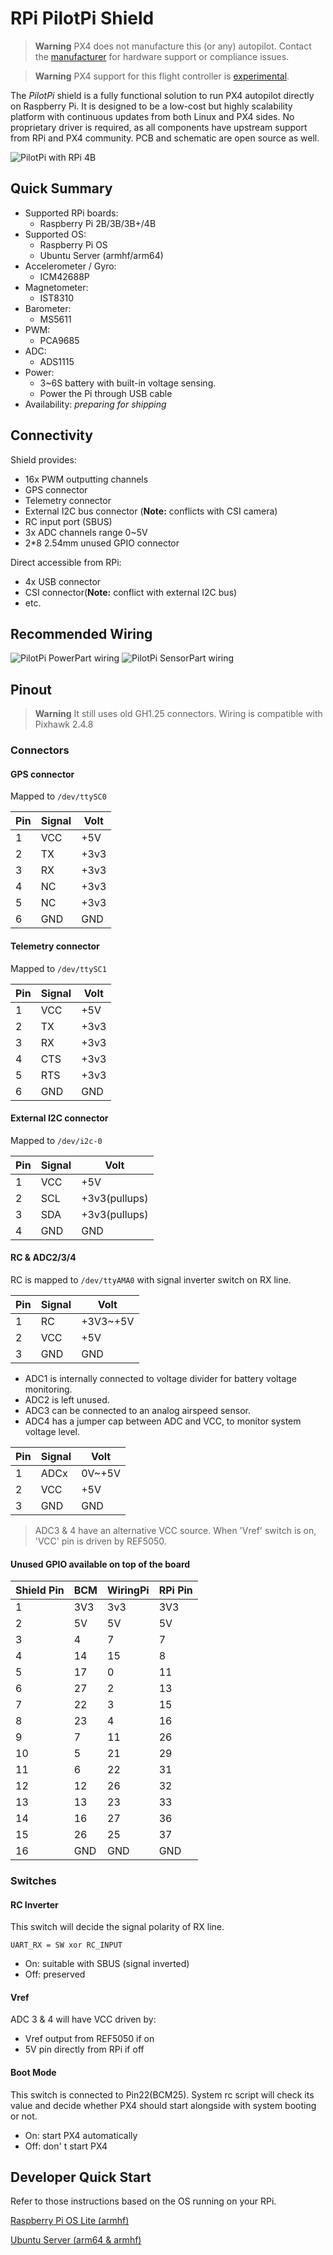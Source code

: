# RPi PilotPi Shield

> **Warning** PX4 does not manufacture this (or any) autopilot.
  Contact the [manufacturer](mailto:lhf2613@gmail.com) for hardware support or compliance issues.

<span></span>
> **Warning** PX4 support for this flight controller is [experimental](../flight_controller/autopilot_experimental.md).

The *PilotPi* shield is a fully functional solution to run PX4 autopilot directly on Raspberry Pi.
It is designed to be a low-cost but highly scalability platform with continuous updates from both Linux and PX4 sides. No proprietary driver is required, as all components have upstream support from RPi and PX4 community.
PCB and schematic are open source as well.

![PilotPi with RPi 4B](../../assets/flight_controller/pilotpi/hardware-pilotpi4b.png)

## Quick Summary

* Supported RPi boards:
  * Raspberry Pi 2B/3B/3B+/4B
* Supported OS:
  * Raspberry Pi OS
  * Ubuntu Server (armhf/arm64)
* Accelerometer / Gyro:
  * ICM42688P
* Magnetometer:
  * IST8310
* Barometer:
  * MS5611
* PWM:
  * PCA9685
* ADC:
  * ADS1115
* Power:
  * 3~6S battery with built-in voltage sensing.
  * Power the Pi through USB cable
* Availability: *preparing for shipping*

## Connectivity

Shield provides:

* 16x PWM outputting channels
* GPS connector
* Telemetry connector
* External I2C bus connector (**Note:** conflicts with CSI camera)
* RC input port (SBUS)
* 3x ADC channels range 0~5V
* 2\*8 2.54mm unused GPIO connector

Direct accessible from RPi:

* 4x USB connector
* CSI connector(**Note:** conflict with external I2C bus)
* etc.

## Recommended Wiring

![PilotPi PowerPart wiring](../../assets/flight_controller/pilotpi/pilotpi_pwr_wiring.png)
![PilotPi SensorPart wiring](../../assets/flight_controller/pilotpi/pilotpi_sens_wiring.png)

## Pinout

> **Warning** It still uses old GH1.25 connectors. Wiring is compatible with Pixhawk 2.4.8

### Connectors

#### GPS connector

Mapped to `/dev/ttySC0`

| Pin | Signal | Volt |
| -- | -- | -- |
| 1 | VCC | +5V |
| 2 | TX | +3v3 |
| 3 | RX | +3v3 |
| 4 | NC | +3v3 |
| 5 | NC | +3v3 |
| 6 | GND | GND |

#### Telemetry connector

Mapped to `/dev/ttySC1`

| Pin | Signal | Volt |
| -- | -- | -- |
| 1 | VCC | +5V |
| 2 | TX | +3v3 |
| 3 | RX | +3v3 |
| 4 | CTS | +3v3 |
| 5 | RTS | +3v3 |
| 6 | GND | GND |

#### External I2C connector

Mapped to `/dev/i2c-0`

| Pin | Signal | Volt |
| -- | -- | -- |
| 1 | VCC | +5V |
| 2 | SCL | +3v3(pullups) |
| 3 | SDA | +3v3(pullups) |
| 4 | GND | GND |

#### RC & ADC2/3/4

RC is mapped to `/dev/ttyAMA0` with signal inverter switch on RX line.

| Pin | Signal | Volt |
| -- | -- | -- |
| 1 | RC | +3V3~+5V |
| 2 | VCC | +5V |
| 3 | GND | GND |

- ADC1 is internally connected to voltage divider for battery voltage monitoring.
- ADC2 is left unused.
- ADC3 can be connected to an analog airspeed sensor.
- ADC4 has a jumper cap between ADC and VCC, to monitor system voltage level.

| Pin | Signal | Volt |
| -- | -- | -- |
| 1 | ADCx | 0V~+5V |
| 2 | VCC | +5V |
| 3 | GND | GND |

> ADC3 & 4 have an alternative VCC source. When 'Vref' switch is on, 'VCC' pin is driven by REF5050.

#### Unused GPIO available on top of the board

| Shield Pin | BCM | WiringPi | RPi Pin |
| -- | -- | -- | -- |
| 1 | 3V3 | 3v3 | 3V3 |
| 2 | 5V | 5V | 5V |
| 3 | 4 | 7 | 7 |
| 4 | 14 | 15 | 8 |
| 5 | 17 | 0 | 11 |
| 6 | 27 | 2 | 13 |
| 7 | 22 | 3 | 15 |
| 8 | 23 | 4 | 16 |
| 9 | 7 | 11 | 26 |
| 10 | 5 | 21 | 29 |
| 11 | 6 | 22 | 31 |
| 12 | 12 | 26 | 32 |
| 13 | 13 | 23 | 33 |
| 14 | 16 | 27 | 36 |
| 15 | 26 | 25 | 37 |
| 16 | GND | GND | GND |

### Switches

#### RC Inverter

This switch will decide the signal polarity of RX line.

`UART_RX = SW xor RC_INPUT`

* On: suitable with SBUS (signal inverted)
* Off: preserved

#### Vref

ADC 3 & 4 will have VCC driven by:
* Vref output from REF5050 if on
* 5V pin directly from RPi if off

#### Boot Mode

This switch is connected to Pin22(BCM25). System rc script will check its value and decide whether PX4 should start alongside with system booting or not.

* On: start PX4 automatically
* Off: don' t start PX4

## Developer Quick Start

Refer to those instructions based on the OS running on your RPi.

[Raspberry Pi OS Lite (armhf)](raspberry_pi_pilotpi_rpios.md)

[Ubuntu Server (arm64 & armhf)](raspberry_pi_pilotpi_ubuntu_server.md)